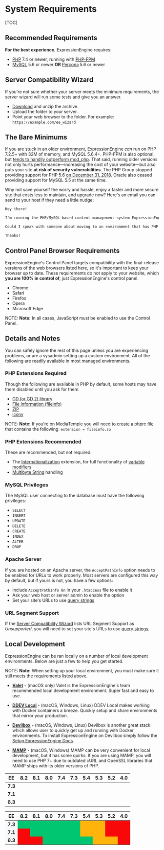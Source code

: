 <!--
    This source file is part of the open source project
    ExpressionEngine User Guide (https://github.com/ExpressionEngine/ExpressionEngine-User-Guide)

    @link      https://expressionengine.com/
    @copyright Copyright (c) 2003-2020, Packet Tide, LLC (https://packettide.com)
    @license   https://expressionengine.com/license Licensed under Apache License, Version 2.0
-->

# System Requirements

[TOC]

## Recommended Requirements

**For the best experience**, ExpressionEngine requires:

- [PHP](https://www.php.net/) 7.4 or newer, running with [PHP-FPM](https://php.net/manual/en/install.fpm.php)
- [MySQL](https://www.mysql.com/) 5.6 or newer **OR** [Percona](https://www.percona.com/software/mysql-database/percona-server) 5.6 or newer

## Server Compatibility Wizard

If you're not sure whether your server meets the minimum requirements, the server wizard will run some tests and give you an answer.

- [Download](https://github.com/ExpressionEngine/ExpressionEngine-Server-Wizard/archive/refs/heads/master.zip) and unzip the archive.
- Upload the folder to your server.
- Point your web browser to the folder. For example: `https://example.com/ee_wizard`

## The Bare Minimums

If you are stuck in an older environment, ExpressionEngine _can_ run on PHP 7.2.5+ with 32M of memory, and MySQL 5.6.4+. PHP-FPM is also optional, but [tends to handily outperform mod_php](https://www.cloudways.com/blog/php-fpm-on-cloud/). That said, running older versions not only hurts performance—increasing the cost of your website—but also puts your site **at risk of security vulnerabilities**. The PHP Group stopped providing support for PHP 5.6 [on December 31, 2018](https://php.net/supported-versions.php). Oracle also ceased providing support for MySQL 5.5 at the same time.

Why not save yourself the worry and hassle, enjoy a faster and more secure site that costs less to maintain, and upgrade now? Here's an email you can send to your host if they need a little nudge:

```md
Hey there!

I'm running the PHP/MySQL based content management system ExpressionEngine, and would like to make sure it's speedy, secure, and making the most efficient use of the resources available on my server.

Could I speak with someone about moving to an environment that has PHP 7+ and MySQL 5.6+? If they are available, I'd love to use PHP-FPM to implement PHP, and Percona as a drop-in replacement for MySQL, too.

Thanks!
```

## Control Panel Browser Requirements

ExpressionEngine's Control Panel targets compatibility with the final-release versions of the web browsers listed here, so it's important to keep your browser up to date. These requirements do not apply to your website, which **you are 100% in control of**, just ExpressionEngine's control panel.

- Chrome
- Safari
- Firefox
- Opera
- Microsoft Edge

NOTE: **Note:** In all cases, JavaScript must be enabled to use the Control Panel.

## Details and Notes

You can safely ignore the rest of this page unless you are experiencing problems, or are a sysadmin setting up a custom environment. All of the following are readily available in most managed environments.

### PHP Extensions Required

Though the following are available in PHP by default, some hosts may have them disabled until you ask for them.

- [GD (or GD 2) library](https://www.php.net/manual/en/ref.image.php) 
- [File Information (fileinfo)](https://php.net/manual/en/book.fileinfo.php)
- [ZIP](https://www.php.net/manual/en/book.zip.php)
- [iconv](https://www.php.net/manual/en/book.iconv.php)


NOTE: **Note:** If you're on MediaTemple you will need [to create a phprc file](https://help.dreamhost.com/hc/en-us/articles/214894037-How-do-I-create-a-phprc-file-via-FTP-) that contains the following: `extension = fileinfo.so`

### PHP Extensions Recommended

These are recommended, but not required.

- The [Internationalization](https://php.net/manual/en/book.intl.php) extension, for full functionality of [variable modifiers](templates/variable-modifiers.md)
- [Multibyte String](https://php.net/manual/en/mbstring.installation.php) handling

### MySQL Privileges

The MySQL user connecting to the database must have the following privileges:

- `SELECT`
- `INSERT`
- `UPDATE`
- `DELETE`
- `CREATE`
- `INDEX`
- `ALTER`
- `DROP`

### Apache Server

If you are hosted on an Apache server, the `AcceptPathInfo` option needs to be enabled for URLs to work properly. Most servers are configured this way by default, but if yours is not, you have a few options:

- Include `AcceptPathInfo On` in your `.htaccess` file to enable it
- Ask your web host or server admin to enable the option
- Set your site's URLs to use [query strings](general/url-structure.md#query-strings)

### URL Segment Support

If the [Server Compatibility Wizard](#server-compatibility-wizard) lists URL Segment Support as _Unsupported_, you will need to set your site's URLs to use [query strings](general/url-structure.md#query-strings).

## Local Development

ExpressionEngine can be ran locally on a number of local development environments. Below are just a few to help you get started. 

NOTE: **Note:** When setting up your local environment, you must make sure it still meets the requirements listed above.

- **[Valet](https://laravel.com/docs/8.x/valet)** - (macOS only) Valet is the ExpressionEngine's team recommended local development environment. Super fast and easy to use.

- **[DDEV Local](https://www.ddev.com/ddev-local/)** - (macOS, Windows, Linux) DDEV Local makes working with Docker containers a breeze. Quickly setup and share environments that mirror your production.  

- **[Devilbox](http://devilbox.org/)** - (macOS, Windows, Linux) Devilbox is another great stack which allows user to quickly get up and running with Docker environments. To install ExpressionEngine on Devilbox simply follow the [Setup ExpressionEngine Docs](https://devilbox.readthedocs.io/en/latest/examples/setup-expressionengine.html). 

- **[MAMP](https://www.mamp.info/en/)** - (macOS, Windows) MAMP can be very convenient for local development, but it has some quirks. If you are using MAMP, you will need to use PHP 7+ due to outdated cURL and OpenSSL libraries that MAMP ships with its older versions of PHP.

<div class="ee-version-compatiablity">

| **EE** | **8.2** | **8.1** | **8.0** | **7.4** | **7.3** | **5.4** | **5.3** | **5.2** | **4.0** |
|--------|---------|---------|---------|---------|---------|---------|---------|---------|---------|
|**7.3** |         |         |         |         |         |         |         |         |         |
|**7.1** |         |         |         |         |         |         |         |         |         |
|**6.3** |         |         |         |         |         |         |         |         |         |

</div>

<div class="ee-version-compatiablity">
    <div class="table-wrapper">
        <table>
            <thead>
                <tr>
                    <th><strong>EE</strong></th>
                    <th><strong>8.2</strong></th>
                    <th><strong>8.1</strong></th>
                    <th><strong>8.0</strong></th>
                    <th><strong>7.4</strong></th>
                    <th><strong>7.3</strong></th>
                    <th><strong>5.4</strong></th>
                    <th><strong>5.3</strong></th>
                    <th><strong>5.2</strong></th>
                    <th><strong>4.0</strong></th>
                </tr>
            </thead>
            <tbody>
                <tr>
                    <td style="background-color: #f7f8fa;"><strong>7.3</strong></td>
                    <td style="background-color: #00c571"></td>
                    <td style="background-color: #00c571"></td>
                    <td style="background-color: #00c571"></td>
                    <td style="background-color: #00c571"></td>
                    <td style="background-color: #00c571"></td>
                    <td style="background-color: #ffb40b;"></td>
                    <td style="background-color: #ffb40b;"></td>
                    <td style="background-color: #f80808;"></td>
                    <td style="background-color: #f80808;"></td>
                </tr>
                <tr>
                    <td style="background-color: #f7f8fa;"><strong>7.1</strong></td>
                    <td style="background-color: #f80808;"></td>
                    <td style="background-color: #00c571"></td>
                    <td style="background-color: #00c571"></td>
                    <td style="background-color: #00c571"></td>
                    <td style="background-color: #00c571"></td>
                    <td style="background-color: #ffb40b;"></td>
                    <td style="background-color: #ffb40b;"></td>
                    <td style="background-color: #f80808;"></td>
                    <td style="background-color: #f80808;"></td>
                </tr>
                <tr>
                    <td style="background-color: #f7f8fa;"><strong>6.3</strong></td>
                    <td style="background-color: #f80808;"></td>
                    <td style="background-color: #f80808;"></td>
                    <td style="background-color: #00c571"></td>
                    <td style="background-color: #00c571"></td>
                    <td style="background-color: #00c571"></td>
                    <td style="background-color: #00c571"></td>
                    <td style="background-color: #ffb40b;"></td>
                    <td style="background-color: #ffb40b;"></td>
                    <td style="background-color: #f80808;"></td>
                </tr>
            </tbody>
        </table>
    </div>
</div>
